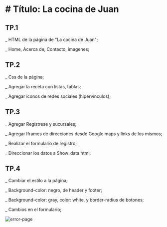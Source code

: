 <h1># Título: La cocina de Juan</h1>

<h2>TP.1</h2>
<p> _ HTML de la página de "La cocina de Juan";</p>
<p> _ Home, Acerca de, Contacto, imagenes;</p>

<h2>TP.2</h2>
<p>_ Css de la página;</p>
<p> _ Agregar la receta con listas, tablas;</p>
<p> _ Agregar íconos de redes sociales (hipervínculos);</p>

<h2>TP.3</h2>
<p> _ Agregar Regístrese y sucursales;</p>
<p> _ Agregar Iframes de direcciones desde Google maps y links de los mismos;</p>
<p> _ Realizar el formulario de registro;</p>
<p> _ Direccionar los datos a Show_data.html;</p>

<h2>TP.4</h2>
<p> _ Cambiar el estilo a la página;</p>
<p> _ Background-color: negro, de header y footer; </p>
<p> _ Background-color: gray, color: white, y border-radius de botones;</p>
<p> _ Cambios en el formulario;</p>

![error-page](https://github.com/claumiranda/Practica_Python/assets/133828623/1bd9a4b7-7d66-4a09-b3d9-6b4e84341a02)
